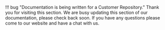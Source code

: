 !!! bug "Documentation is being written for a Customer Repository."
    Thank you for visiting this section. We are busy updating this section of our documentation, please check back soon.
	If you have any questions please come to our website and have a chat with us.
